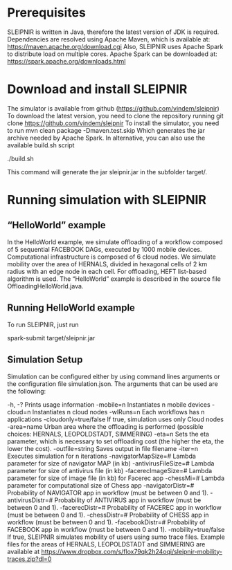 # Prerequisites #
SLEIPNIR is written in Java, therefore the latest version of JDK is required. 
Dependencies are resolved using Apache Maven, which is available at: https://maven.apache.org/download.cgi
Also, SLEIPNIR uses Apache Spark to distribute load on multiple cores.  Apache Spark can be downloaded at: https://spark.apache.org/downloads.html

# Download and install SLEIPNIR #
The simulator is available from github (https://github.com/vindem/sleipnir)
To download the latest version, you need to clone the repository running 
git clone https://github.com/vindem/sleipnir
To install the simulator, you need to run
mvn clean package -Dmaven.test.skip
Which generates the jar archive needed by Apache Spark. In alternative, you can also use the available build.sh script

./build.sh

This command will generate the jar sleipnir.jar in the subfolder target/.

# Running simulation with SLEIPNIR #
## “HelloWorld” example ##
In the HelloWorld example, we simulate offloading of a workflow composed of 5 sequential FACEBOOK DAGs, executed by 1000 mobile devices. Computational infrastructure is composed of 6 cloud nodes. We simulate mobility over the area of HERNALS, divided in hexagonal cells of 2 km radius with an edge node in each cell. For offloading, HEFT list-based algorithm is used. The “HelloWorld” example is described in the source file OffloadingHelloWorld.java.

## Running HelloWorld example ##
To run SLEIPNIR, just run

spark-submit target/sleipnir.jar

## Simulation Setup ##
Simulation can be configured either by using command lines arguments or the configuration file simulation.json. The arguments that can be used are the following:


-h, -? Prints usage information
-mobile=n Instantiates n mobile devices
-cloud=n Instantiates n cloud nodes
-wlRuns=n Each workflows has n applications
-cloudonly=true/false If true, simulation uses only Cloud nodes
-area=name Urban area where the offloading is performed (possible choices: HERNALS, LEOPOLDSTADT, SIMMERING)
-eta=n Sets the eta parameter, which is necessary to set offloading cost (the higher the eta, the lower the cost).
-outfile=string Saves output in file filename
-iter=n Executes simulation for n iterations
-navigatorMapSize=# Lambda parameter for size of navigator MAP (in kb)
-antivirusFileSize=# Lambda parameter for size of antivirus file (in kb)
-facerecImageSize=# Lambda parameter for size of image file (in kb) for Facerec app
-chessMi=# Lambda parameter for computational size of Chess app 
-navigatorDistr=# Probability of NAVIGATOR app in workflow (must be between 0 and 1).
-antivirusDistr=# Probability of ANTIVIRUS app in workflow (must be between 0 and 1).
-facerecDistr=# Probability of FACEREC app in workflow (must be between 0 and 1).
-chessDistr=# Probability of CHESS app in workflow (must be between 0 and 1).
-facebookDistr=# Probability of FACEBOOK app in workflow (must be between 0 and 1).
-mobility=true/false If true, SLEIPNIR simulates mobility of users using sumo trace files. Example files for the areas of HERNALS, LEOPOLDSTADT and SIMMERING are available at https://www.dropbox.com/s/flox79qk2h24oqi/sleipnir-mobility-traces.zip?dl=0 


